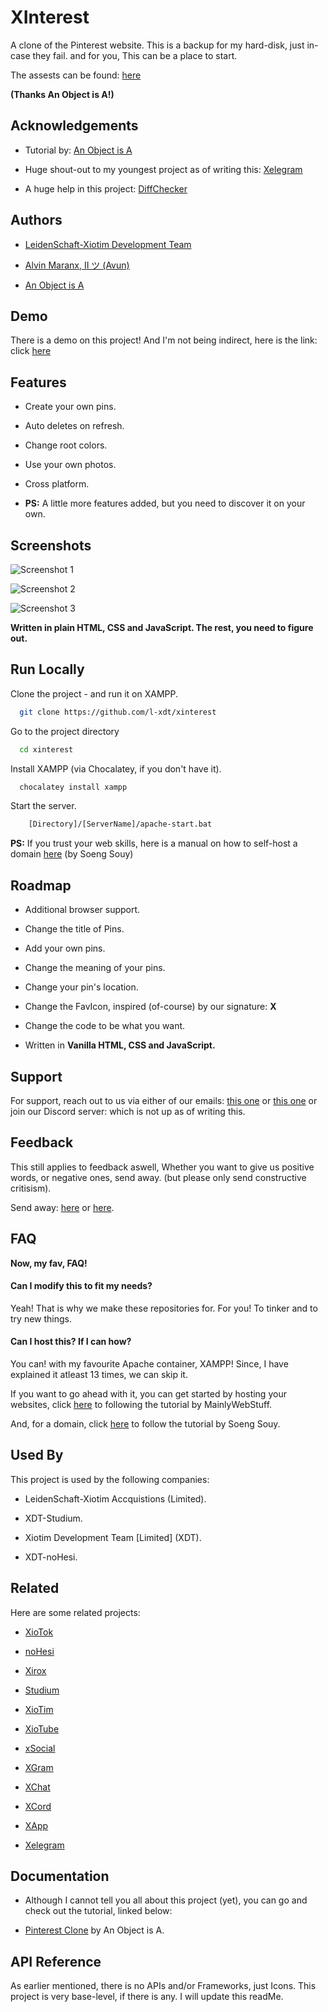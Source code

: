 
# XInterest

A clone of the Pinterest website. This is a backup for my hard-disk, just in-case they fail. and for you, This can be a place to start.

The assests can be found: [here](https://github.com/an-object-is-a/js-pinterest-clone)

**(Thanks An Object is A!)**

## Acknowledgements

 - Tutorial by: [An Object is A](https://www.youtube.com/@AnObj)

 - Huge shout-out to my youngest project as of writing this: [Xelegram](https://github.com/l-xdt/xelegram)

 - A huge help in this project: [DiffChecker](https://www.diffchecker.com)


## Authors

- [LeidenSchaft-Xiotim Development Team](https://www.github.com/l-xdt/)

- [Alvin Maranx, II ツ (Avun)](https://github.com/avunii/)

- [An Object is A](https://www.youtube.com/@AnObj)


## Demo

There is a demo on this project! And I'm not being indirect, here is the link: click [here](https://l-xdt.github.io/xinterest/)


## Features

- Create your own pins.

- Auto deletes on refresh.

- Change root colors.

- Use your own photos.

- Cross platform.

- **PS:** A little more features added, but you need to discover it on your own.


## Screenshots

![Screenshot 1](Screenshots/Screenshot_1.jpg)

![Screenshot 2](Screenshots/Screenshot_2.jpg)

![Screenshot 3](Screenshots/Screenshot_3.jpg)

**Written in plain HTML, CSS and JavaScript. The rest, you need to figure out.**

## Run Locally

Clone the project - and run it on XAMPP.

```bash
  git clone https://github.com/l-xdt/xinterest
```

Go to the project directory

```bash
  cd xinterest
```

Install XAMPP (via Chocalatey, if you don't have it).

```bash
  chocalatey install xampp
```

Start the server.

```bash
    [Directory]/[ServerName]/apache-start.bat
```

**PS:** If you trust your web skills, here is a manual on how to self-host a domain [here](https://www.youtube.com/watch?v=_eQGAJVtRCs) (by Soeng Souy)

## Roadmap

- Additional browser support.

- Change the title of Pins.

- Add your own pins.

- Change the meaning of your pins.

- Change your pin's location.

- Change the FavIcon, inspired (of-course) by our signature: **X**

- Change the code to be what you want.

- Written in **Vanilla HTML, CSS and JavaScript.**

## Support

For support, reach out to us via either of our emails: [this one](mailto:trowesigames@gmail.com) or [this one](mailto:leidenschaft.tech@hotmail.com) or join our Discord server: which is not up as of writing this.


## Feedback

This still applies to feedback aswell, Whether you want to give us positive words, or negative ones, send away. (but please only send constructive critisism).

Send away: [here](mailto:trowesigames@gmail.com) or [here](mailto:leidenschaft.tech@hotmail.com).


## FAQ

**Now, my fav, FAQ!**

#### Can I modify this to fit my needs?

Yeah! That is why we make these repositories for. For you! To tinker and to try new things.

#### Can I host this? If I can how?

You can! with my favourite Apache container, XAMPP! Since, I have explained it atleast 13 times, we can skip it.

If you want to go ahead with it, you can get started by hosting your websites, click [here](https://www.youtube.com/watch?v=LzucEZh4_no) to following the tutorial by MainlyWebStuff.

And, for a domain, click [here](https://www.youtube.com/watch?v=_eQGAJVtRCs) to follow the tutorial by Soeng Souy.


## Used By

This project is used by the following companies:

- LeidenSchaft-Xiotim Accquistions (Limited).

- XDT-Studium.

- Xiotim Development Team [Limited] (XDT).

- XDT-noHesi.


## Related

Here are some related projects:

- [XioTok](https://github.com/l-xdt/xiotok/)

- [noHesi](https://github.com/l-xdt/no-hesi/)

- [Xirox](https://github.com/l-xdt/xirox/)

- [Studium](https://github.com/l-xdt/studium/)

- [XioTim](https://github.com/l-xdt/xiotim/)

- [XioTube](https://github.com/l-xdt/xiotube/)

- [xSocial](https://github.com/l-xdt/xSocial/)

- [XGram](https://github.com/l-xdt/xgram/)

- [XChat](https://github.com/l-xdt/xchat/)

- [XCord](https://github.com/l-xdt/xcord/)

- [XApp](https://github.com/l-xdt/xapp/)

- [Xelegram](https://github.com/l-xdt/xelegram/)


## Documentation

- Although I cannot tell you all about this project (yet), you can go and check out the tutorial, linked below:

- [Pinterest Clone](https://www.youtube.com/watch?v=wfgGyQ_FDik) by An Object is A.


## API Reference

As earlier mentioned, there is no APIs and/or Frameworks, just Icons. This project is very base-level, if there is any. I will update this readMe.

